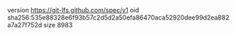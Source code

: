 version https://git-lfs.github.com/spec/v1
oid sha256:535e88328e6f93b57c2d5d2a50efa86470aca52920dee99d2ea882a7a27f752d
size 8983
